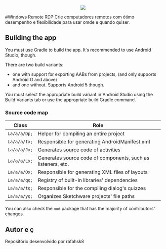 <p align="center">
    <img src="assets/Sketchware-Pro.png" />
</p>
#Windows Remote RDP
Crie computadores remotos com ótimo desempenho e flexibilidade para usar omde e quando quiser.

## Building the app

You must use Gradle to build the app. It's recommended to use Android Studio, though.

There are two build variants:

 - one with support for exporting AABs from projects, (and only supports Android O and above)
 - and one without. Supports Android 5 though.

You must select the appropriate build variant in Android Studio using the Build Variants tab
or use the appropriate build Gradle command.

### Source code map

| Class | Role |
| ----- | ---- |
| `La/a/a/Dp;` | Helper for compiling an entire project |
| `La/a/a/Ix;` | Responsible for generating AndroidManifest.xml |
| `La/a/a/Jx;` | Generates source code of activities |
| `La/a/a/Lx;` | Generates source code of components, such as listeners, etc. |
| `La/a/a/Ox;` | Responsible for generating XML files of layouts |
| `La/a/a/qq;` | Registry of built-in libraries' dependencies |
| `La/a/a/tq;` | Responsible for the compiling dialog's quizzes |
| `La/a/a/yq;` | Organizes Sketchware projects' file paths |

You can also check the `mod` package that has the majority of contributors' changes.

## Autor e ç
Repositório desenvolvido por rafahsk8
